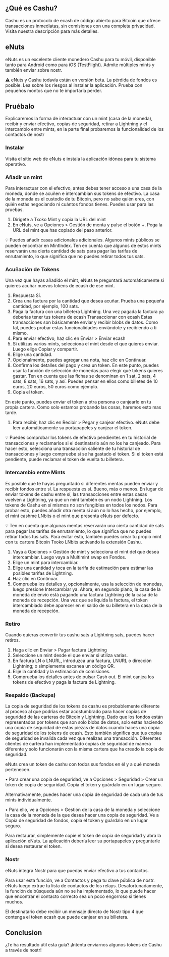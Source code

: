 ## ¿Qué es Cashu?
Cashu es un protocolo de ecash de código abierto para Bitcoin que ofrece transacciones
inmediatas, sin comisiones con una completa privacidad. Visita nuestra descripción para
más detalles.

## eNuts

eNuts es un excelente cliente monedero Cashu para tu móvil, disponible tanto para
Android como para iOS (TestFlight). Admite múltiples mints y también enviar sobre nostr.

⚠ eNuts y Cashu todavía están en versión beta. La pérdida de fondos es posible. Lea
sobre los riesgos al instalar la aplicación. Prueba con pequeños montos que no te
importaría perder.

## Pruébalo
Explicaremos la forma de interactuar con un mint (casa de la moneda), recibir y enviar
efectivo, copias de seguridad, retirar a Lightning y el intercambio entre mints, en la parte
final probaremos la funcionalidad de los contactos de nostr

### Instalar
Visita el sitio web de eNuts e instala la aplicación idónea para tu sistema operativo.

### Añadir un mint
Para interactuar con el efectivo, antes debes tener acceso a una casa de la moneda,
donde se acuñen e intercambian sus tokens de efectivo. La casa de la moneda es el
custodio de tu Bitcoin, pero no sabe quién eres, con quién estás negociando ni cuántos
fondos tienes. Puedes usar para las pruebas.

1. Dirígete a Txoko Mint y copia la URL del mint
2. En eNuts, ve a Opciones > Gestión de menta y pulse el botón +. Pega la URL del mint
que has copiado del paso anterior.

💡 Puedes añadir casas adicionales adicionales. Algunos mints públicos se pueden
encontrar en MintIndex. Ten en cuenta que algunos de estos mints reservarán una cierta
cantidad de sats para pagar las tarifas de enrutamiento, lo que significa que no puedes
retirar todos tus sats.

### Acuñación de Tokens
Una vez que hayas añadido el mint, eNuts te preguntará automáticamente si quieres
acuñar nuevos tokens de ecash de ese mint.
1. Respuesta Sí.
2. Crea una factura por la cantidad que desea acuñar. Prueba una pequeña cantidad, por
ejemplo, 100 sats.
3. Paga la factura con una billetera Lightning. Una vez pagada la factura ya deberías
tener tus tokens de ecash
Transaccionar con ecash
Estas transacciones son básicamente enviar y recibir blobs de datos. Como tal, puedes
probar estas funcionalidades enviándote y recibiendo a ti mismo.
1. Para enviar efectivo, haz clic en Enviar > Enviar ecash
2. Si utilizas varios mints, selecciona el mint desde el que quieres enviar. Luego elige
Copiar y compartir.
3. Elige una cantidad.
4. Opcionalmente, puedes agregar una nota, haz clic en Continuar.
5. Confirma los detalles del pago y crea un token. En este punto, puedes usar la función
de selección de monedas para elegir qué tokens quieres gastar. Ten en cuenta que las
fichas se denominan en 1 sat, 2 sats, 4 sats, 8 sats, 16 sats, y así. Puedes pensar en ellos
como billetes de 10 euros, 20 euros, 50 euros como ejemplo.
6. Copia el token.

En este punto, puedes enviar el token a otra persona o canjearlo en tu propia cartera.
Como solo estamos probando las cosas, haremos esto mas tarde.
1. Para recibir, haz clic en Recibir > Pegar y canjear efectivo. eNuts debe leer
automáticamente su portapapeles y canjear el token.

💡 Puedes comprobar los tokens de efectivo pendientes en tu historial de transacciones
y reclamarlos si el destinatario aún no los ha canjeado. Para hacer esto, selecciona una
transacción saliente de tu historial de transacciones y luego compruebe si se ha gastado
el token. Si el token está pendiente, puede reclamar el token de vuelta tu billetera.

### Intercambio entre Mints
Es posible que te hayas preguntado si diferentes mentas pueden enviar y recibir fondos
entre sí. La respuesta es sí. Bueno, más o menos. En lugar de enviar tokens de cashu
entre sí, las transacciones entre estas casas vuelven a Lightning, ya que un mint también
es un nodo Lightning. Los tokens de Cashu en sí mismos no son fungibles en todos los
nodos. Para probar esto, puedes añadir otra menta si aún no lo has hecho, por ejemplo,
el mint cashme LNbits o el mint que presenta eNuts por defecto.

💡 Ten en cuenta que algunas mentas reservarán una cierta cantidad de sats para pagar
las tarifas de enrutamiento, lo que significa que no puedes retirar todos tus sats. Para
evitar esto, también puedes crear tu propio mint con tu cartera Bitcoin Txoko LNbits
activando la extensión Cashu.

1. Vaya a Opciones > Gestión de mint y selecciona el mint del que desea intercambiar.
Luego vaya a Multimint swap en Fondos.
2. Elige un mint para intercambiar.
3. Elige una cantidad y toca en la tarifa de estimación para estimar las posibles tarifas de
Lightning.
4. Haz clic en Continuar.
5. Comprueba los detalles y, opcionalmente, usa la selección de monedas, luego
presione Intercambiar ya.
Ahora, en segundo plano, la casa de la moneda de envío está pagando una factura
Lightning de la casa de la moneda de recepción. Una vez que se liquida la factura, el
token intercambiado debe aparecer en el saldo de su billetera en la casa de la moneda de
recepción.

### Retiro
Cuando quieras convertir tus cashu sats a Lightning sats, puedes hacer retiros.
1. Haga clic en Enviar > Pagar factura Lightning
2. Seleccione un mint desde el que enviar si utiliza varias.
3. En factura LN o LNURL, introduzca una factura, LNURL o dirección Lightning; o
simplemente escanea un código QR.
4. Elije la cantidad y la estimación de comisiones.
5. Comprueba los detalles antes de pulsar Cash out.
El mint canjea los tokens de efectivo y paga la factura de Lightning.

### Respaldo (Backups)
La copia de seguridad de los tokens de cashu es probablemente diferente al proceso al
que podrías estar acostumbrado para hacer copias de seguridad de las carteras de
Bitcoin y Lightning. Dado que los fondos están representados por tokens que son solo
blobs de datos, solo estás haciendo una copia de seguridad de estas piezas de datos
cuando haces una copia de seguridad de los tokens de ecash. Esto también significa que
tus copias de seguridad se invalida cada vez que realizas una transacción. Diferentes
clientes de cartera han implementado copias de seguridad de manera diferente y solo
funcionarán con la misma cartera que ha creado la copia de seguridad.

eNuts crea un token de cashu con todos sus fondos en él y a qué moneda pertenecen.

• Para crear una copia de seguridad, ve a Opciones > Seguridad > Crear un token de
copia de seguridad. Copia el token y guárdalo en un lugar seguro.

Alternativamente, puedes hacer una copia de seguridad de cada una de tus mints
individualmente.

• Para ello, ve a Opciones > Gestión de la casa de la moneda y seleccione la casa de la
moneda de la que desea hacer una copia de seguridad. Ve a Copia de seguridad de
fondos, copia el token y guárdalo en un lugar seguro.

Para restaurar, simplemente copie el token de copia de seguridad y abra la aplicación
eNuts. La aplicación debería leer su portapapeles y preguntarle si desea restaurar el
token.

### Nostr
eNuts integra Nostr para que puedas enviar efectivo a tus contactos.

Para usar esta función, ve a Contactos y pega tu clave pública de nostr. eNuts luego
extrae tu lista de contactos de los relays. Desafortunadamente, la función de búsqueda
aún no se ha implementado, lo que puede hacer que encontrar el contacto correcto sea
un poco engorroso si tienes muchos.

El destinatario debe recibir un mensaje directo de Nostr tipo 4 que contenga el token
ecash que puede canjear en su billetera.

## Conclusion
¿Te ha resultado útil esta guía? ¡Intenta enviarnos algunos tokens de Cashu a través de
nostr!
